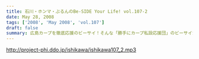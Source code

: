 ```yaml
---
title: 石川・ホンマ・ぶるんのBe-SIDE Your Life! vol.107-2
date: May 28, 2008
tags: ['2008', 'May 2008', 'vol.107']
draft: false
summary: 広島カープを徹底応援のビーサイ！そんな「勝手にカープ私設応援団」のビーサイが本家大本に直訴する！？まさか！！NAMAE
---
```


http://project-phi.ddo.jp/ishikawa/ishikawa107_2.mp3